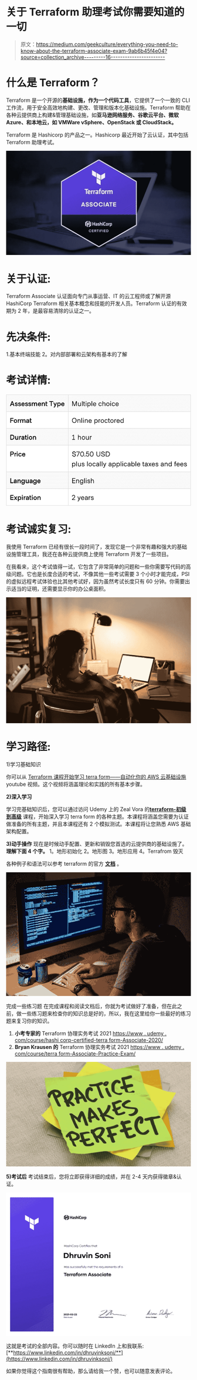 # 关于 Terraform 助理考试你需要知道的一切

> 原文：<https://medium.com/geekculture/everything-you-need-to-know-about-the-terraform-associate-exam-9ab6b45f4e04?source=collection_archive---------16----------------------->

# 什么是 Terraform？

Terraform 是一个开源的**基础设施，作为一个代码工具**，它提供了一个一致的 CLI 工作流，用于安全高效地构建、更改、管理和版本化基础设施。Terraform 帮助在各种云提供商上构建&管理基础设施，如**亚马逊网络服务、谷歌云平台、微软 Azure、**和**本地云，如 VMWare vSphere、OpenStack 或 CloudStack。**

Terraform 是 Hashicorp 的产品之一。Hashicorp 最近开始了云认证，其中包括 Terraform 助理考试。

![](img/db1f3c989df17bff5c1e8a1aab1b9292.png)

# **关于认证:**

Terraform Associate 认证面向专门从事运营、IT 的云工程师或了解开源 HashiCorp Terraform 相关基本概念和技能的开发人员。Terraform 认证的有效期为 2 年，是最容易清除的认证之一。

# **先决条件:**

1.基本终端技能
2。对内部部署和云架构有基本的了解

# **考试详情:**

![](img/05585004001f585f36cf20f6e2f37066.png)

# **考试诚实复习:**

我使用 Terraform 已经有很长一段时间了，发现它是一个非常有趣和强大的基础设施管理工具，我还在各种云提供商上使用 Terraform 开发了一些项目。

在我看来，这个考试值得一试，它包含了非常简单的问题和一些你需要写代码的高级问题。它也是长度合适的考试，不像其他一些考试需要 3 个小时才能完成，PSI 的虚拟远程考试体验也比其他考试好，因为虽然考试长度只有 60 分钟。你需要出示适当的证明，还需要显示你的办公桌面积。

![](img/997cbe778741035b780df8f0e495b8ef.png)

# **学习路径:**

1)学习基础知识

你可以从 [Terraform 课程开始学习 terra form——自动化你的 AWS 云基础设施](https://www.youtube.com/watch?v=SLB_c_ayRMo&t=2214s) youtube 视频。这个视频将涵盖理论和实践的所有基本步骤。

**2)深入学习**

学习完基础知识后，您可以通过访问 Udemy 上的 Zeal Vora 的[**terraform-初级到高级**](https://www.udemy.com/course/terraform-beginner-to-advanced/) 课程，开始深入学习 terra form 的各种主题。本课程将涵盖您需要为认证做准备的所有主题，并且本课程还有 2 个模拟测试。本课程将让您熟悉 AWS 基础架构配置。

**3)动手操作** 现在是时候动手配置、更新和销毁您首选的云提供商的基础设施了。
**理解下面 4 个字。**
1。地形初始化
2。地形图
3。地形应用
4。Terrafrom 毁灭

各种例子和语法可以参考 terraform 的官方 [**文档**](https://www.terraform.io/docs/index.html) 。

![](img/bfde5d0b005cb73b3ca3b09d0da7f0c9.png)

完成一些练习题
在完成课程和阅读文档后，你就为考试做好了准备，但在此之前，做一些练习题来检查你的知识总是好的，所以，我在这里给你一些最好的练习题来复习你的知识。

1.  **小考专家的** Terraform 协理实务考试 2021
    [https://www . udemy . com/course/hashi corp-certified-terra form-Associate-2020/](https://www.udemy.com/course/hashicorp-certified-terraform-associate-2020/)
2.  **Bryan Krausen 的** Terraform 协理实务考试 2021
    [https://www . udemy . com/course/terra form-Associate-Practice-Exam/](https://www.udemy.com/course/terraform-associate-practice-exam/)

![](img/51dc2ae76f74f27b2da176cec62e0626.png)

**5)考试后** 考试结束后，您将立即获得详细的成绩，并在 2-4 天内获得徽章&认证。

![](img/4e8d4658ac6222f974a9c5dd957b0ed3.png)

这就是考试的全部内容。你可以随时在 LinkedIn 上和我联系:[**https://www.linkedin.com/in/dhruvinksoni/**](https://www.linkedin.com/in/dhruvinksoni/)

如果你觉得这个指南很有帮助，那么请给我一个赞，也可以随意发表评论。